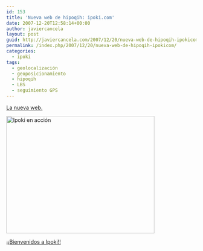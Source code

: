 ```yaml
---
id: 153
title: 'Nueva web de hipoqih: ipoki.com'
date: 2007-12-20T12:58:14+00:00
author: javiercancela
layout: post
guid: http://javiercancela.com/2007/12/20/nueva-web-de-hipoqih-ipokicom/
permalink: /index.php/2007/12/20/nueva-web-de-hipoqih-ipokicom/
categories:
  - ipoki
tags:
  - geolocalización
  - geoposicionamiento
  - hipoqih
  - LBS
  - seguimiento GPS
---
```

[La nueva web.](http://www.ipoki.com "ipoki.com")

<img src="http://farm3.static.flickr.com/2175/2124781190_e65e0fa9e1_o.png" alt="Ipoki en acción" height="311" width="392" />

[¡¡Bienvenidos a Ipoki!!](http://hipoqih.blogspot.com/2007/12/bienvenidos-ipoki.html)